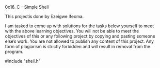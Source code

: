 0x16. C - Simple Shell

This projectis done by Ezeigwe Ifeoma.

I am tasked to come up with solutions for the tasks below yourself to meet with the above learning objectives.
You will not be able to meet the objectives of this or any following project by copying and pasting someone else’s work.
You are not allowed to publish any content of this project.
Any form of plagiarism is strictly forbidden and will result in removal from the program.

#include "shell.h"
